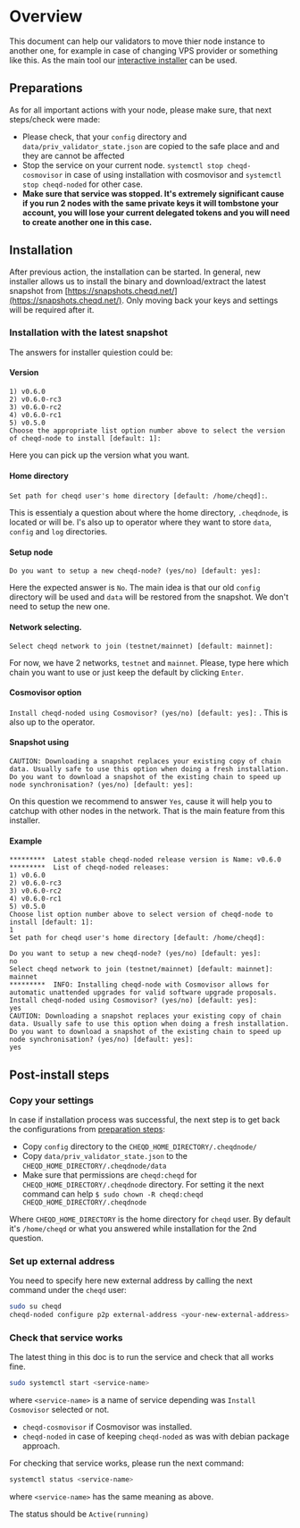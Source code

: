 # Overview

This document can help our validators to move thier node instance to another one, for example in case of changing VPS provider or something like this.
As the main tool our [interactive installer](../setup-and-configure/interactive/interactive-installer.md) can be used.

## Preparations

As for all important actions with your node, please make sure, that next steps/check were made:

- Please check, that your `config` directory and `data/priv_validator_state.json` are copied to the safe place and and they are cannot be affected
- Stop the service on your current node. `systemctl stop cheqd-cosmovisor`  in case of using installation with cosmovisor and `systemctl stop cheqd-noded`  for other case.
- **Make sure that service was stopped. It's extremely significant cause if you run 2 nodes with the same private keys it will tombstone your account, you will lose your current delegated tokens and you will need to create another one in this case.**

## Installation

After previous action, the installation can be started. In general, new installer allows us to install the binary and download/extract the latest snapshot from [https://snapshots.cheqd.net/](https://snapshots.cheqd.net/). Only moving back your keys and settings will be required after it.

### Installation with the latest snapshot

The answers for installer quiestion could be:

#### Version

```text
1) v0.6.0
2) v0.6.0-rc3
3) v0.6.0-rc2
4) v0.6.0-rc1
5) v0.5.0
Choose the appropriate list option number above to select the version of cheqd-node to install [default: 1]:
```

Here you can pick up the version what you want.

#### Home directory

`Set path for cheqd user's home directory [default: /home/cheqd]:`. 
  
This is essentialy a question about where the home directory,  `.cheqdnode`, is located or will be.
I's also up to operator where they want to store `data`, `config` and `log` directories.

#### Setup node

`Do you want to setup a new cheqd-node? (yes/no) [default: yes]:`

Here the expected answer is `No`. The main idea is that our old `config` directory will be used and `data` will be restored from the snapshot. We don't need to setup the new one.

#### Network selecting.

`Select cheqd network to join (testnet/mainnet) [default: mainnet]:`

For now, we have 2 networks, `testnet` and `mainnet`. Please, type here which chain you want to use or just keep the default by clicking `Enter`.

#### Cosmovisor option

`Install cheqd-noded using Cosmovisor? (yes/no) [default: yes]:` .
This is also up to the operator.

#### Snapshot using

`CAUTION: Downloading a snapshot replaces your existing copy of chain data. Usually safe to use this option when doing a fresh installation. Do you want to download a snapshot of the existing chain to speed up node synchronisation? (yes/no) [default: yes]:`

On this question we recommend to answer `Yes`, cause it will help you to catchup with other nodes in the network. That is the main feature from this installer.

#### Example

```text
*********  Latest stable cheqd-noded release version is Name: v0.6.0
*********  List of cheqd-noded releases: 
1) v0.6.0
2) v0.6.0-rc3
3) v0.6.0-rc2
4) v0.6.0-rc1
5) v0.5.0
Choose list option number above to select version of cheqd-node to install [default: 1]:
1
Set path for cheqd user's home directory [default: /home/cheqd]:

Do you want to setup a new cheqd-node? (yes/no) [default: yes]:
no
Select cheqd network to join (testnet/mainnet) [default: mainnet]:
mainnet
*********  INFO: Installing cheqd-node with Cosmovisor allows for automatic unattended upgrades for valid software upgrade proposals.
Install cheqd-noded using Cosmovisor? (yes/no) [default: yes]:
yes
CAUTION: Downloading a snapshot replaces your existing copy of chain data. Usually safe to use this option when doing a fresh installation. Do you want to download a snapshot of the existing chain to speed up node synchronisation? (yes/no) [default: yes]:
yes
```

## Post-install steps

### Copy your settings

In case if installation process was successful, the next step is to get back the configurations from [preparation steps](#preparations):

- Copy `config` directory to the `CHEQD_HOME_DIRECTORY/.cheqdnode/`
- Copy `data/priv_validator_state.json` to the `CHEQD_HOME_DIRECTORY/.cheqdnode/data`
- Make sure that permissions are `cheqd:cheqd` for `CHEQD_HOME_DIRECTORY/.cheqdnode` directory. For setting it the next command can help `$ sudo chown -R cheqd:cheqd CHEQD_HOME_DIRECTORY/.cheqdnode`

Where `CHEQD_HOME_DIRECTORY` is the home directory for `cheqd` user. By default it's `/home/cheqd` or what you answered while installation for the 2nd question.

### Set up external address

You need to specify here new external address by calling the next command under the `cheqd` user:

```bash
sudo su cheqd
cheqd-noded configure p2p external-address <your-new-external-address>
```

### Check that service works

The latest thing in this doc is to run the service and check that all works fine.

```bash
sudo systemctl start <service-name>
```

where `<service-name>` is a name of service depending was `Install Cosmovisor` selected or not.

- `cheqd-cosmovisor` if Cosmovisor was installed.
- `cheqd-noded` in case of keeping `cheqd-noded` as was with debian package approach.

For checking that service works, please run the next command:

```bash
systemctl status <service-name>
```

where `<service-name>` has the same meaning as above.

The status should be `Active(running)`
